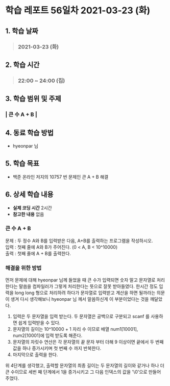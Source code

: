 # 학습 레포트 56일차 2021-03-23 (화)

## 1. 학습 날짜
> ### 2021-03-23 (화)

## 2. 학습 시간
> ### 22:00 ~ 24:00 (집)

## 3. 학습 범위 및 주제
### | 큰 수 A + B |

## 4. 동료 학습 방법
- hyeonpar 님

## 5. 학습 목표
- 백준 온라인 저지의 10757 번 문제인 큰 A + B 해결

## 6. 상세 학습 내용
- **실제 코딩 시간** 2시간
- **참고한 내용** 없음

### 큰 수 A + B
문제 : 두 정수 A와 B를 입력받은 다음, A+B를 출력하는 프로그램을 작성하시오.\
입력 : 첫째 줄에 A와 B가 주어진다. (0 < A, B < 10^10000)\
출력 : 첫째 줄에 A + B를 출력한다.

### 해결을 위한 방법
먼저 문제에 대해 hyeonpar 님께 들었을 때 큰 수가 입력되면 숫자 말고 문자열로 처리한다는 말씀을 컴파일러가 그렇게 처리한다는 뜻으로 잘못 받아들였다. 한시간 정도 입력을 long long 형으로 처리하려 하다가 문자열로 입력받고 계산을 하면 될까라는 의문이 생겨 다시 생각해보니 hyeonpar 님 께서 말씀하신게 이 부분이었다는 것을 깨달았다.

1. 입력은 두 문자열을 입력 받는다. 두 문자열은 공백으로 구분되고 scanf 를 사용하면 쉽게 입력받을 수 있다.
2. 문자열의 길이는 10^10000 + 1 자리 수 이므로 배열 num1[10001], num2[10001]에 입력 받도록 해준다.
3. 문자열의 자릿수 연산은 각 문자열의 끝 문자 부터 더해 9 이상이면 끝에서 두 번째 값을 하나 증가시키며 첫 번째 수 까지 반복한다.
4. 마지막으로 출력을 한다.

위 4단계를 생각했고, 출력할 문자열의 최종 길이는 두 문자열의 길이와 같거나 하나 더 큰 수이므로 세번 째 단계에서 1을 증가시키고 그 다음 인덱스의 값을 '\0'으로 만들어 주었다.

